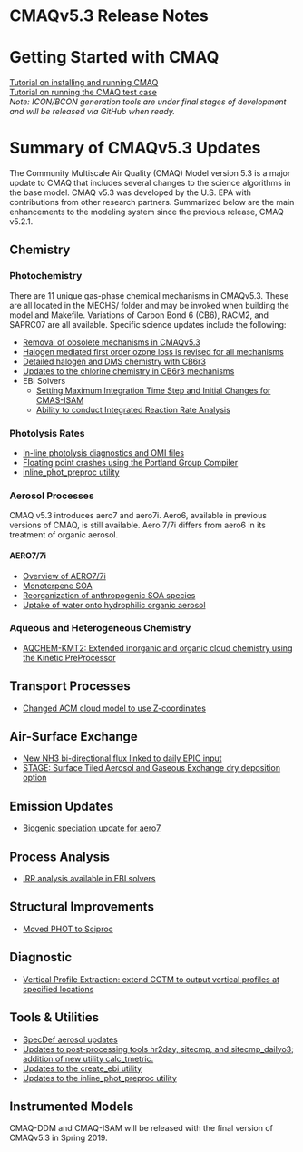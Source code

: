 CMAQv5.3 Release Notes 
=====================================

# Getting Started with CMAQ  
[Tutorial on installing and running CMAQ](../../../DOCS/Tutorials/CMAQ_GettingStarted.md)  
[Tutorial on running the CMAQ test case](../../../DOCS/Tutorials/CMAQ_Benchmark.md)  
_Note: ICON/BCON generation tools are under final stages of development and will be released via GitHub when ready._

# Summary of CMAQv5.3 Updates

The Community Multiscale Air Quality (CMAQ) Model version 5.3 is a major update to CMAQ that includes several changes to the science algorithms in the base model.  CMAQ v5.3 was developed by the U.S. EPA with contributions from other research partners. Summarized below are the main enhancements to the modeling system since the previous release, CMAQ v5.2.1.

<a id="chemistry"></a>
## Chemistry
### Photochemistry
There are 11 unique gas-phase chemical mechanisms in CMAQv5.3. These are all located in the MECHS/ folder and may be invoked when building the model and Makefile. Variations of Carbon Bond 6 (CB6), RACM2, and SAPRC07 are all available. Specific science updates include the following:  

  * [Removal of obsolete mechanisms in CMAQv5.3](obsolete_mechanisms.md)
  * [Halogen mediated first order ozone loss is revised for all mechanisms](simple_halogen_chemistry.md)
  * [Detailed halogen and DMS chemistry with CB6r3](detailed_halogen_and_DMS_chemistry.md)
  * [Updates to the chlorine chemistry in CB6r3 mechanisms](chlorine_chemistry_CB6r3.md)
  * EBI Solvers
    * [Setting Maximum Integration Time Step and Initial Changes for CMAS-ISAM](updates_to_create_ebi.md)
    * [Ability to conduct Integrated Reaction Rate Analysis](allow_ebi_to_do_IRR_analysis.md)
  
### Photolysis Rates
 * [In-line photolysis diagnostics and OMI files](inline_phot_diagnostic_and_OMI.md)
 * [Floating point crashes using the Portland Group Compiler](inline_phot_pgi_floating_point_crashes.md)
 * [inline_phot_preproc utility](updates_to_inline_phot_preproc.md)
 
### Aerosol Processes
CMAQ v5.3 introduces aero7 and aero7i. Aero6, available in previous versions of CMAQ, is still available. Aero 7/7i differs from aero6 in its treatment of organic aerosol.
#### AERO7/7i
  * [Overview of AERO7/7i](aero7_overview.md)  
  * [Monoterpene SOA](monoterpene_SOA.md)  
  * [Reorganization of anthropogenic SOA species](anthro_SOA.md)  
  * [Uptake of water onto hydrophilic organic aerosol](organic_water.md)  
  
### Aqueous and Heterogeneous Chemistry
 * [AQCHEM-KMT2: Extended inorganic and organic cloud chemistry using the Kinetic PreProcessor](aqchem-kmt2.md)
 
## Transport Processes
 * [Changed ACM cloud model to use Z-coordinates](Z-coords%20for%20ACMcloud.md)
 
## Air-Surface Exchange
 * [New NH3 bi-directional flux linked to daily EPIC input](M3dry-Bidi.md)
 * [STAGE: Surface Tiled Aerosol and Gaseous Exchange dry deposition option](stage_overview.md)

## Emission Updates
 * [Biogenic speciation update for aero7](biogenic_apinene.md)

## Process Analysis
 * [IRR analysis available in EBI solvers](allow_ebi_to_do_IRR_analysis.md)

## Structural Improvements
 * [Moved PHOT to Sciproc](move_phot_to_sciproc.md)

## Diagnostic
 * [Vertical Profile Extraction: extend CCTM to output vertical profiles at specified locations](vertical_extraction.md)

## Tools & Utilities
 * [SpecDef aerosol updates](specdef_aero.md)
 * [Updates to post-processing tools hr2day, sitecmp, and sitecmp_dailyo3; addition of new utility calc_tmetric.](postprocessing_tools.md)
 * [Updates to the create_ebi utility](updates_to_create_ebi.md)
 * [Updates to the inline_phot_preproc utility](updates_to_inline_phot_preproc.md)
 
## Instrumented Models
CMAQ-DDM and CMAQ-ISAM will be released with the final version of CMAQv5.3 in Spring 2019.



